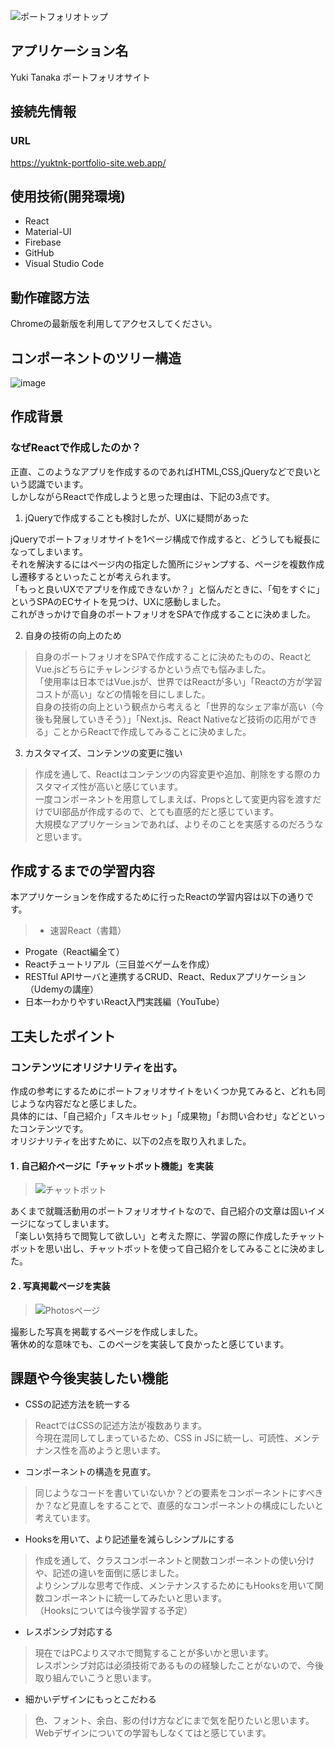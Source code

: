 ![ポートフォリオトップ](https://user-images.githubusercontent.com/67771199/94397986-a4213680-019f-11eb-9482-80220c69a7f6.jpg)

## アプリケーション名

Yuki Tanaka ポートフォリオサイト

## 接続先情報

### URL

https://yuktnk-portfolio-site.web.app/
 

## 使用技術(開発環境)

- React
- Material-UI
- Firebase
- GitHub
- Visual Studio Code  

## 動作確認方法

Chromeの最新版を利用してアクセスしてください。

## コンポーネントのツリー構造
![image](https://user-images.githubusercontent.com/67771199/94497221-83a1bc80-0231-11eb-88d9-8976b366d1e2.png)



## 作成背景

### なぜReactで作成したのか？
正直、このようなアプリを作成するのであればHTML,CSS,jQueryなどで良いという認識でいます。  
しかしながらReactで作成しようと思った理由は、下記の3点です。


1. jQueryで作成することも検討したが、UXに疑問があった

jQueryでポートフォリオサイトを1ページ構成で作成すると、どうしても縦長になってしまいます。  
それを解決するにはページ内の指定した箇所にジャンプする、ページを複数作成し遷移するといったことが考えられます。  
「もっと良いUXでアプリを作成できないか？」と悩んだときに、「旬をすぐに」というSPAのECサイトを見つけ、UXに感動しました。  
これがきっかけで自身のポートフォリオをSPAで作成することに決めました。


2. 自身の技術の向上のため

>自身のポートフォリオをSPAで作成することに決めたものの、ReactとVue.jsどちらにチャレンジするかという点でも悩みました。  
「使用率は日本ではVue.jsが、世界ではReactが多い」「Reactの方が学習コストが高い」などの情報を目にしました。  
自身の技術の向上という観点から考えると「世界的なシェア率が高い（今後も発展していきそう）」「Next.js、React Nativeなど技術の応用ができる」ことからReactで作成してみることに決めました。


3. カスタマイズ、コンテンツの変更に強い

>作成を通して、Reactはコンテンツの内容変更や追加、削除をする際のカスタマイズ性が高いと感じています。  
一度コンポーネントを用意してしまえば、Propsとして変更内容を渡すだけでUI部品が作成するので、とても直感的だと感じています。  
大規模なアプリケーションであれば、よりそのことを実感するのだろうなと思います。





## 作成するまでの学習内容
本アプリケーションを作成するために行ったReactの学習内容は以下の通りです。  
>- 速習React（書籍）
- Progate（React編全て）
- Reactチュートリアル（三目並べゲームを作成）
- RESTful APIサーバと連携するCRUD、React、Reduxアプリケーション（Udemyの講座）
- 日本一わかりやすいReact入門実践編（YouTube）




## 工夫したポイント

###  コンテンツにオリジナリティを出す。
作成の参考にするためにポートフォリオサイトをいくつか見てみると、どれも同じような内容だなと感じました。  
具体的には、「自己紹介」「スキルセット」「成果物」「お問い合わせ」などといったコンテンツです。  
オリジナリティを出すために、以下の2点を取り入れました。  

#### 1 . 自己紹介ページに「チャットボット機能」を実装

>![チャットボット](https://user-images.githubusercontent.com/67771199/94398019-b56a4300-019f-11eb-80ad-b996641d7373.jpg)
>
あくまで就職活動用のポートフォリオサイトなので、自己紹介の文章は固いイメージになってしまいます。  
「楽しい気持ちで閲覧して欲しい」と考えた際に、学習の際に作成したチャットボットを思い出し、チャットボットを使って自己紹介をしてみることに決めました。  

#### 2 . 写真掲載ページを実装

>![Photosページ](https://user-images.githubusercontent.com/67771199/94398042-c2873200-019f-11eb-9e64-cd8df1639895.jpg)
>
撮影した写真を掲載するページを作成しました。  
箸休め的な意味でも、このページを実装して良かったと感じています。


## 課題や今後実装したい機能
- CSSの記述方法を統一する

>ReactではCSSの記述方法が複数あります。  
今現在混同してしまっているため、CSS in JSに統一し、可読性、メンテナンス性を高めようと思います。

- コンポーネントの構造を見直す。

>同じようなコードを書いていないか？どの要素をコンポーネントにすべきか？など見直しをすることで、直感的なコンポーネントの構成にしたいと考えています。


- Hooksを用いて、より記述量を減らしシンプルにする

>作成を通して、クラスコンポーネントと関数コンポーネントの使い分けや、記述の違いを面倒に感じました。  
よりシンプルな思考で作成、メンテナンスするためにもHooksを用いて関数コンポーネントに統一してみたいと思います。  
（Hooksについては今後学習する予定）

- レスポンシブ対応する

>現在ではPCよりスマホで閲覧することが多いかと思います。  
レスポンシブ対応は必須技術であるものの経験したことがないので、今後取り組んでいこうと思います。

- 細かいデザインにもっとこだわる

>色、フォント、余白、影の付け方などにまで気を配りたいと思います。  
Webデザインについての学習もしなくてはと感じています。
